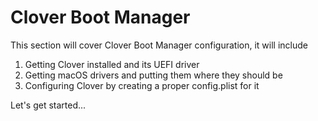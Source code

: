 # Clover Boot Manager

This section will cover Clover Boot Manager configuration, it will include

1. Getting Clover installed and its UEFI driver
2. Getting macOS drivers and putting them where they should be
3. Configuring Clover by creating a proper config.plist for it

Let's get started...